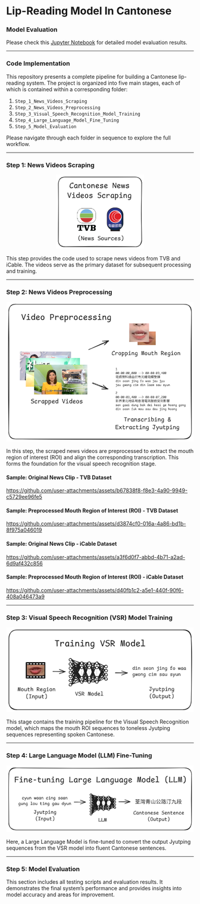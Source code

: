 # Lip-Reading Model In Cantonese



### Model Evaluation

Please check this [Jupyter Notebook](https://github.com/ikwbb/Lip-Reading-Model-In-Cantonese/blob/main/Step_5_Model_Evaluation/testing_results/full/Model%20Evaluation.ipynb) for detailed model evaluation results.

---



### Code Implementation

This repository presents a complete pipeline for building a Cantonese lip-reading system. The project is organized into five main stages, each of which is contained within a corresponding folder:

1. `Step_1_News_Videos_Scraping`
2. `Step_2_News_Videos_Preprocessing`
3. `Step_3_Visual_Speech_Recognition_Model_Training`
4. `Step_4_Large_Language_Model_Fine_Tuning`
5. `Step_5_Model_Evaluation`



Please navigate through each folder in sequence to explore the full workflow.

------

### Step 1: News Videos Scraping

<div align="center"><img src="./assets/step-1.png" alt="Step 1" style="zoom:60%;" /></div>

This step provides the code used to scrape news videos from TVB and iCable. The videos serve as the primary dataset for subsequent processing and training.

------

### Step 2: News Videos Preprocessing

![Step 2](./assets/step-2.png)

In this step, the scraped news videos are preprocessed to extract the mouth region of interest (ROI) and align the corresponding transcription. This forms the foundation for the visual speech recognition stage.


#### Sample: Original News Clip - TVB Dataset
https://github.com/user-attachments/assets/b67838f8-f8e3-4a90-9949-c5729ee96fe5

#### Sample: Preprocessed Mouth Region of Interest (ROI) - TVB Dataset
https://github.com/user-attachments/assets/d3874cf0-016a-4a86-bd1b-8f975a046019

#### Sample: Original News Clip - iCable Dataset
https://github.com/user-attachments/assets/a3f6d0f7-abbd-4b71-a2ad-6d9af432c856

#### Sample: Preprocessed Mouth Region of Interest (ROI) - iCable Dataset
https://github.com/user-attachments/assets/d40fb1c2-a5e1-440f-90f6-408a046473a9




------

### Step 3: Visual Speech Recognition (VSR) Model Training

![Step 3](./assets/step-3.png)

This stage contains the training pipeline for the Visual Speech Recognition model, which maps the mouth ROI sequences to toneless Jyutping sequences representing spoken Cantonese.

------

### Step 4: Large Language Model (LLM) Fine-Tuning

![Step 4](./assets/step-4.png)

Here, a Large Language Model is fine-tuned to convert the output Jyutping sequences from the VSR model into fluent Cantonese sentences.

------

### Step 5: Model Evaluation

This section includes all testing scripts and evaluation results. It demonstrates the final system’s performance and provides insights into model accuracy and areas for improvement.
